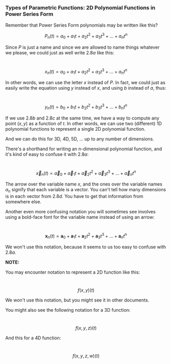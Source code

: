 ### Types of Parametric Functions: 2D Polynomial Functions in Power Series Form

Remember that Power Series Form polynomials may be written like this? 

$$P_n(t)=a_0+a_1t+a_2t^2+a_3t^3+...+a_nt^n\tag{2.8a}$$

Since $P$ is just a name and since we are allowed to name things whatever we please, we could just as well write $2.8a$ like this:

​	$$x_n(t)=a_0+a_1t+a_2t^2+a_3t^3+...+a_nt^n\tag{2.8b}$$

In other words, we can use the letter $x$ instead of $P$.  In fact, we could just as easily write the equation using $y$ instead of $x$, and using $b$ instead of $a$, thus:

​	$$y_n(t)=b_0+b_1t+b_2t^2+b_3t^3+...+b_nt^n\tag{2.8c}$$

If we use $2.8b$ and $2.8c$ at the same time, we have a way to compute any point $(x, y)$ as a function of $t$.  In other words, we can use two (different) 1D polynomial functions to represent a single 2D polynomial function.

And we can do this for 3D, 4D, 5D, ... up to any number of dimensions.

There's a shorthand for writing an n-dimensional polynomial function, and it's kind of easy to confuse it with $2.8a$:

​	$$\vec{x}_n(t)=\vec{a}_0+\vec{a}_1t+\vec{a}_2t^2+\vec{a}_3t^3+...+\vec{a}_nt^n \tag{2.8d}$$

The arrow over the variable name $x$, and the ones over the variable names $a_n$ signify that each variable is a vector.  You can't tell how many dimensions is in each vector from $2.8d$.  You have to get that information from somewhere else.

Another even more confusing notation you will sometimes see involves using a bold-face font for the variable name instead of using an arrow:

​	$$\mathbf{x}_n(t)=\mathbf{a}_0+\mathbf{a}_1t+\mathbf{a}_2t^2+\mathbf{a}_3t^3+...+\mathbf{a}_nt^n \tag{2.8e}$$

We won't use this notation, because it seems to us too easy to confuse with $2.8a$. 



**NOTE:**

You may encounter notation to represent a 2D function like this:

​	$$f(x, y)(t)\tag{2.8d}$$

We won't use this notation, but you might see it in other documents.

You might also see the following notation for a 3D function:

​	$$f(x, y, z)(t)\tag{2.8f}$$

And this for a 4D function:

​	$$f(x, y, z, w)(t) \tag{2.8g}$$